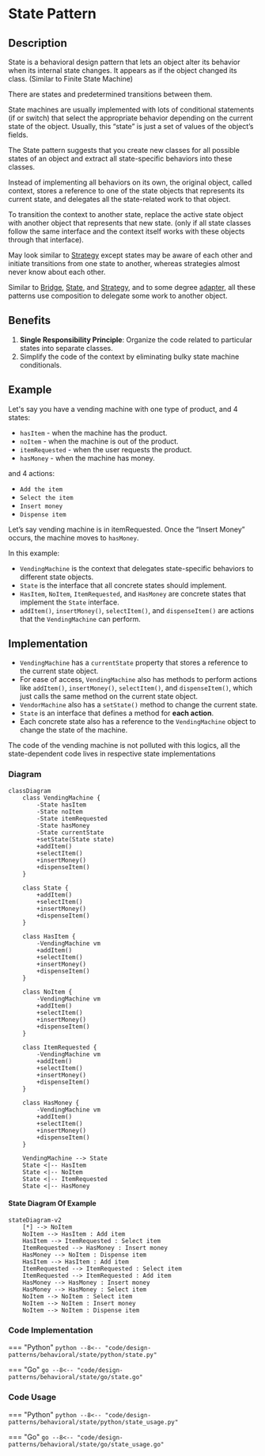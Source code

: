 # State Pattern

## Description

State is a behavioral design pattern that lets an object alter its behavior when its internal state changes. It appears as if the object changed its class. (Similar to Finite State Machine)

There are states and predetermined transitions between them. 

State machines are usually implemented with lots of conditional statements (if or switch) that select the appropriate behavior depending on the current state of the object. Usually, this “state” is just a set of values of the object’s fields.

The State pattern suggests that you create new classes for all possible states of an object and extract all state-specific behaviors into these classes.

Instead of implementing all behaviors on its own, the original object, called context, stores a reference to one of the state objects that represents its current state, and delegates all the state-related work to that object.

To transition the context to another state, replace the active state object with another object that represents that new state. (only if all state classes follow the same interface and the context itself works with these objects through that interface).

May look similar to [Strategy](/design-patterns/behavioral/strategy.md) except states may be aware of each other and initiate transitions from one state to another, whereas strategies almost never know about each other.

Similar to [Bridge](/design-patterns/structural/bridge.md), [State](/design-patterns/behavioral/state.md), and [Strategy](/design-patterns/behavioral/strategy.md), and to some degree [adapter](/design-patterns/structural/adapter.md), all these patterns use composition to delegate some work to another object.

## Benefits

1. **Single Responsibility Principle**: Organize the code related to particular states into separate classes.
2. Simplify the code of the context by eliminating bulky state machine conditionals.

## Example

Let's say you have a vending machine with one type of product, and 4 states:

- `hasItem` - when the machine has the product.
- `noItem` - when the machine is out of the product.
- `itemRequested` - when the user requests the product.
- `hasMoney` - when the machine has money.

and 4 actions:

- `Add the item`
- `Select the item`
- `Insert money`
- `Dispense item`

Let’s say vending machine is in itemRequested. Once the “Insert Money” occurs, the machine moves to `hasMoney`.


In this example:

- `VendingMachine` is the context that delegates state-specific behaviors to different state objects.
- `State` is the interface that all concrete states should implement.
- `HasItem`, `NoItem`, `ItemRequested`, and `HasMoney` are concrete states that implement the `State` interface.
- `addItem()`, `insertMoney()`, `selectItem()`, and `dispenseItem()` are actions that the `VendingMachine` can perform.

## Implementation

- `VendingMachine` has a `currentState` property that stores a reference to the current state object.
- For ease of access, `VendingMachine` also has methods to perform actions like `addItem()`, `insertMoney()`, `selectItem()`, and `dispenseItem()`, which just calls the same method on the current state object.
- `VendorMachine` also has a `setState()` method to change the current state.
- `State` is an interface that defines a method for **each action**.
- Each concrete state also has a reference to the `VendingMachine` object to change the state of the machine.

The code of the vending machine is not polluted with this logics, all the state-dependent code lives in respective state implementations

### Diagram

```mermaid
classDiagram
    class VendingMachine {
        -State hasItem
        -State noItem
        -State itemRequested
        -State hasMoney
        -State currentState
        +setState(State state)
        +addItem()
        +selectItem()
        +insertMoney()
        +dispenseItem()
    }

    class State {
        +addItem()
        +selectItem()
        +insertMoney()
        +dispenseItem()
    }

    class HasItem {
        -VendingMachine vm
        +addItem()
        +selectItem()
        +insertMoney()
        +dispenseItem()
    }

    class NoItem {
        -VendingMachine vm
        +addItem()
        +selectItem()
        +insertMoney()
        +dispenseItem()
    }

    class ItemRequested {
        -VendingMachine vm
        +addItem()
        +selectItem()
        +insertMoney()
        +dispenseItem()
    }

    class HasMoney {
        -VendingMachine vm
        +addItem()
        +selectItem()
        +insertMoney()
        +dispenseItem()
    }

    VendingMachine --> State
    State <|-- HasItem
    State <|-- NoItem
    State <|-- ItemRequested
    State <|-- HasMoney
```

#### State Diagram Of Example

```mermaid
stateDiagram-v2
    [*] --> NoItem
    NoItem --> HasItem : Add item
    HasItem --> ItemRequested : Select item
    ItemRequested --> HasMoney : Insert money
    HasMoney --> NoItem : Dispense item
    HasItem --> HasItem : Add item
    ItemRequested --> ItemRequested : Select item
    ItemRequested --> ItemRequested : Add item
    HasMoney --> HasMoney : Insert money
    HasMoney --> HasMoney : Select item
    NoItem --> NoItem : Select item
    NoItem --> NoItem : Insert money
    NoItem --> NoItem : Dispense item
```

### Code Implementation

=== "Python"
    ```python
    --8<-- "code/design-patterns/behavioral/state/python/state.py"
    ```

=== "Go"
    ```go
    --8<-- "code/design-patterns/behavioral/state/go/state.go"
    ```

### Code Usage

=== "Python"
    ```python
    --8<-- "code/design-patterns/behavioral/state/python/state_usage.py"
    ```

=== "Go"
    ```go
    --8<-- "code/design-patterns/behavioral/state/go/state_usage.go"
    ```